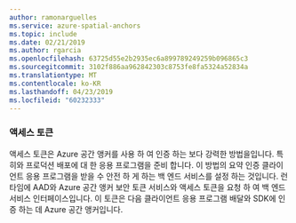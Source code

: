 ```yaml
---
author: ramonarguelles
ms.service: azure-spatial-anchors
ms.topic: include
ms.date: 02/21/2019
ms.author: rgarcia
ms.openlocfilehash: 63725d55e2b2935ec6a899789249259b096865c3
ms.sourcegitcommit: 3102f886aa962842303c8753fe8fa5324a52834a
ms.translationtype: MT
ms.contentlocale: ko-KR
ms.lasthandoff: 04/23/2019
ms.locfileid: "60232333"
---
```

### <a name="access-tokens"></a>액세스 토큰

액세스 토큰은 Azure 공간 앵커를 사용 하 여 인증 하는 보다 강력한 방법을입니다. 특히와 프로덕션 배포에 대 한 응용 프로그램을 준비 합니다. 이 방법의 요약 인증 클라이언트 응용 프로그램을 받을 수 안전 하 게 하는 백 엔드 서비스를 설정 하는 것입니다. 런타임에 AAD와 Azure 공간 앵커 보안 토큰 서비스와 액세스 토큰을 요청 하 여 백 엔드 서비스 인터페이스입니다. 이 토큰은 다음 클라이언트 응용 프로그램 배달와 SDK에 인증 하는 데 Azure 공간 앵커입니다.
